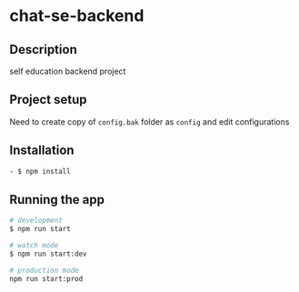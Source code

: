 # chat-se-backend

## Description

self education backend project

## Project setup
Need to create copy of `config.bak` folder as `config` and edit configurations

## Installation

```bash
- $ npm install
```

## Running the app

```bash
# development
$ npm run start

# watch mode
$ npm run start:dev

# production mode
npm run start:prod
```